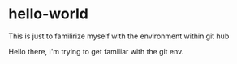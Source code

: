 # hello-world
This is just to familirize myself with the environment within git hub

Hello there,
I'm trying to get familiar with the git env. 
